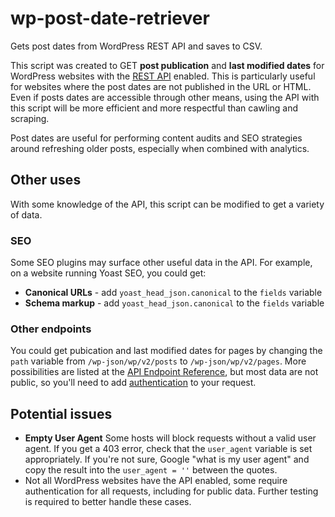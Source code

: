 # wp-post-date-retriever
Gets post dates from WordPress REST API and saves to CSV.

This script was created to GET **post publication** and **last modified dates** for WordPress websites with the [REST API](https://developer.wordpress.org/rest-api/) enabled. This is particularly useful for websites where the post dates are not published in the URL or HTML. Even if posts dates are accessible through other means, using the API with this script will be more efficient and more respectful than cawling and scraping.

Post dates are useful for performing content audits and SEO strategies around refreshing older posts, especially when combined with analytics.

## Other uses
With some knowledge of the API, this script can be modified to get a variety of data. 

### SEO
Some SEO plugins may surface other useful data in the API. For example, on a website running Yoast SEO, you could get:
- **Canonical URLs** - add `yoast_head_json.canonical` to the `fields` variable
- **Schema markup** - add `yoast_head_json.canonical` to the `fields` variable

### Other endpoints
You could get pubication and last modified dates for pages by changing the `path` variable from `/wp-json/wp/v2/posts` to `/wp-json/wp/v2/pages`. More possibilities are listed at the [API Endpoint Reference](https://developer.wordpress.org/rest-api/reference/), but most data are not public, so you'll need to add [authentication](https://developer.wordpress.org/rest-api/using-the-rest-api/authentication/) to your request.

## Potential issues
- **Empty User Agent** Some hosts will block requests without a valid user agent. If you get a 403 error, check that the `user_agent` variable is set appropriately. If you're not sure, Google "what is my user agent" and copy the result into the `user_agent = ''` between the quotes.
- Not all WordPress websites have the API enabled, some require authentication for all requests, including for public data. Further testing is required to better handle these cases.
